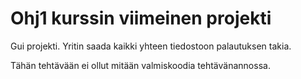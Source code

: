# Ohj1 kurssin viimeinen projekti

Gui projekti. Yritin saada kaikki yhteen tiedostoon palautuksen takia.

Tähän tehtävään ei ollut mitään valmiskoodia tehtävänannossa.
